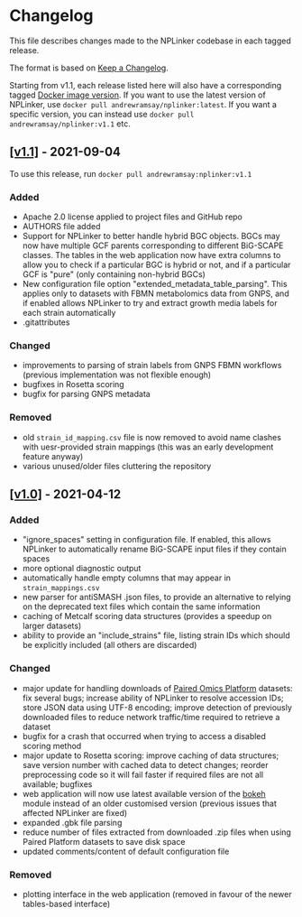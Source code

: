 # Changelog

This file describes changes made to the NPLinker codebase in each tagged release. 

The format is based on [Keep a Changelog](https://keepachangelog.com/en/1.0.0/).

Starting from v1.1, each release listed here will also have a corresponding tagged [Docker image version](https://hub.docker.com/r/andrewramsay/nplinker/tags?page=1&ordering=last_updated). If you want to use the latest version of NPLinker, use `docker pull andrewramsay/nplinker:latest`. If you want a specific version, you can instead use `docker pull andrewramsay/nplinker:v1.1` etc. 

## [[v1.1]](https://github.com/sdrogers/nplinker/compare/v1.0...v1.1) - 2021-09-04

To use this release, run `docker pull andrewramsay:nplinker:v1.1`

### Added

 - Apache 2.0 license applied to project files and GitHub repo
 - AUTHORS file added
 - Support for NPLinker to better handle hybrid BGC objects. BGCs may now have multiple GCF parents corresponding to different BiG-SCAPE classes. The tables in the web application now have extra columns to allow you to check if a particular BGC is hybrid or not, and if a particular GCF is "pure" (only containing non-hybrid BGCs)
 - New configuration file option "extended_metadata_table_parsing". This applies only to datasets with FBMN metabolomics data from GNPS, and if enabled allows NPLinker to try and extract growth media labels for each strain automatically
 - .gitattributes 

### Changed

 - improvements to parsing of strain labels from GNPS FBMN workflows (previous implementation was not flexible enough)
 - bugfixes in Rosetta scoring
 - bugfix for parsing GNPS metadata

### Removed

 - old `strain_id_mapping.csv` file is now removed to avoid name clashes with uesr-provided strain mappings (this was an early development feature anyway)
 - various unused/older files cluttering the repository

## [[v1.0]](https://github.com/sdrogers/nplinker/compare/v.0.1...v1.0) - 2021-04-12

### Added
 
 - "ignore_spaces" setting in configuration file. If enabled, this allows NPLinker to automatically rename BiG-SCAPE input files if they contain spaces
 - more optional diagnostic output
 - automatically handle empty columns that may appear in `strain_mappings.csv`
 - new parser for antiSMASH .json files, to provide an alternative to relying on the deprecated text files which contain the same information
 - caching of Metcalf scoring data structures (provides a speedup on larger datasets)
 - ability to provide an "include_strains" file, listing strain IDs which should be explicitly included (all others are discarded)

### Changed

 - major update for handling downloads of [Paired Omics Platform](https://pairedomicsdata.bioinformatics.nl/) datasets: fix several bugs; increase ability of NPLinker to resolve accession IDs; store JSON data using UTF-8 encoding; improve detection of previously downloaded files to reduce network traffic/time required to retrieve a dataset
 - bugfix for a crash that occurred when trying to access a disabled scoring method
 - major update to Rosetta scoring: improve caching of data structures; save version number with cached data to detect changes; reorder preprocessing code so it will fail faster if required files are not all available; bugfixes
 - web application will now use latest available version of the [bokeh](https://github.com/bokeh/bokeh) module instead of an older customised version (previous issues that affected NPLinker are fixed)
 - expanded .gbk file parsing
 - reduce number of files extracted from downloaded .zip files when using Paired Platform datasets to save disk space
 - updated comments/content of default configuration file

### Removed

 - plotting interface in the web application (removed in favour of the newer tables-based interface)
